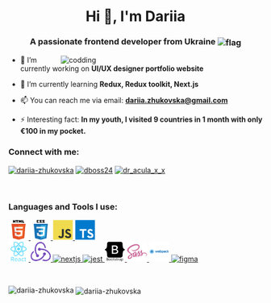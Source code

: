 <h1 align="center">Hi 👋, I'm Dariia</h1>
<h3 align="center">A passionate frontend developer from Ukraine <img alt="flag" align="center" width="20" src="https://emojiguide.com/wp-content/uploads/platform/twitter/44352.png" /></h3>
<img align="right" alt="codding" width="400" src="https://i.pinimg.com/originals/e7/26/c7/e726c74ac081eed50feee1433d12c998.gif" />


- 🔭 I’m currently working on **UI/UX designer portfolio website**

- 🌱 I’m currently learning **Redux, Redux toolkit, Next.js**

- 📫 You can reach me via email: **dariia.zhukovska@gmail.com**

- ⚡ Interesting fact: **In my youth, I visited 9 countries in 1 month with only €100 in my pocket.**

<h3 align="left">Connect with me:</h3>
<p align="left">
<a href="https://linkedin.com/in/dariia-zhukovska" target="blank"><img align="center" src="https://raw.githubusercontent.com/rahuldkjain/github-profile-readme-generator/master/src/images/icons/Social/linked-in-alt.svg" alt="dariia-zhukovska" height="30" width="40" /></a>
<a href="https://fb.com/dboss24" target="blank"><img align="center" src="https://raw.githubusercontent.com/rahuldkjain/github-profile-readme-generator/master/src/images/icons/Social/facebook.svg" alt="dboss24" height="30" width="40" /></a>
<a href="https://instagram.com/dr_acula_x_x" target="blank"><img align="center" src="https://raw.githubusercontent.com/rahuldkjain/github-profile-readme-generator/master/src/images/icons/Social/instagram.svg" alt="dr_acula_x_x" height="30" width="40" /></a>
</p>

<br />

<h3 align="left">Languages and Tools I use:</h3>
<p align="left"><a href="https://www.w3.org/html/" target="_blank" rel="noreferrer"> <img src="https://raw.githubusercontent.com/devicons/devicon/master/icons/html5/html5-original-wordmark.svg" alt="html5" width="40" height="40"/>
</a> <a href="https://www.w3schools.com/css/" target="_blank" rel="noreferrer"><img src="https://raw.githubusercontent.com/devicons/devicon/master/icons/css3/css3-original-wordmark.svg" alt="css3" width="40"height="40"/> </a> <a href="https://developer.mozilla.org/en-US/docs/Web/JavaScript" target="_blank" rel="noreferrer"> <img src="https://raw.githubusercontent.com/devicons/devicon/master/icons/javascript/javascript-original.svg" alt="javascript" width="40" height="40"/> </a> <a href="https://www.typescriptlang.org/" target="_blank" rel="noreferrer"> <img src="https://raw.githubusercontent.com/devicons/devicon/master/icons/typescript/typescript-original.svg" alt="typescript" width="40" height="40"/></a>
  
<br />

  <a href="https://reactjs.org/" target="_blank" rel="noreferrer">
    <img
      src="https://raw.githubusercontent.com/devicons/devicon/master/icons/react/react-original-wordmark.svg"
      alt="react"
      width="40"
      height="40"
    />
  </a>

  <a href="https://redux.js.org" target="_blank" rel="noreferrer">
    <img
      src="https://raw.githubusercontent.com/devicons/devicon/master/icons/redux/redux-original.svg"
      alt="redux"
      width="40"
      height="40"
    />
  </a>

  <a href="https://nextjs.org/" target="_blank" rel="noreferrer">
    <img
      src="https://cdn.worldvectorlogo.com/logos/nextjs-2.svg"
      alt="nextjs"
      width="40"
      height="40"
    />
  </a>

  <a href="https://jestjs.io" target="_blank" rel="noreferrer">
    <img
      src="https://www.vectorlogo.zone/logos/jestjsio/jestjsio-icon.svg"
      alt="jest"
      width="40"
      height="40"
    />
  </a>

  <a href="https://getbootstrap.com" target="_blank" rel="noreferrer">
    <img
      src="https://raw.githubusercontent.com/devicons/devicon/master/icons/bootstrap/bootstrap-plain-wordmark.svg"
      alt="bootstrap"
      width="40"
      height="40"
    />
  </a>

  <a href="https://sass-lang.com" target="_blank" rel="noreferrer">
    <img
      src="https://raw.githubusercontent.com/devicons/devicon/master/icons/sass/sass-original.svg"
      alt="sass"
      width="40"
      height="40"
    />
  </a>

  <a href="https://webpack.js.org" target="_blank" rel="noreferrer">
    <img
      src="https://raw.githubusercontent.com/devicons/devicon/d00d0969292a6569d45b06d3f350f463a0107b0d/icons/webpack/webpack-original-wordmark.svg"
      alt="webpack"
      width="40"
      height="40"
    />
  </a>

  <a href="https://www.figma.com/" target="_blank" rel="noreferrer">
    <img
      src="https://www.vectorlogo.zone/logos/figma/figma-icon.svg"
      alt="figma"
      width="40"
      height="40"
    />
  </a>
</p>

<br />


<p><img align="left" src="https://github-readme-stats.vercel.app/api/top-langs?username=dariia-zhukovska&show_icons=true&theme=dracula&locale=en&layout=compact" alt="dariia-zhukovska" /></p>

<p>&nbsp;<img align="center" src="https://github-readme-stats.vercel.app/api?username=dariia-zhukovska&show_icons=true&locale=en" alt="dariia-zhukovska" /></p>





